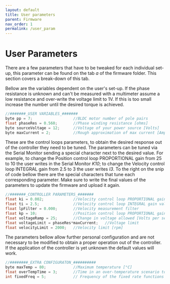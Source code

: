 ```yaml
---
layout: default
title: User parameters
parent: Firmware
nav_order: 1
permalink: /user_param
---
```


# User Parameters

There are a few parameters that have to be tweaked for each individual set-up, this parameter can be found on the tab *a* of the firmware folder. This section covers a break-down of this tab.

Bellow are the variables dependent on the user's set-up. If the phase resistance is unknown and can't be measured with a multimeter assume a low resistance and over-write the voltage limit to 1V. If this is too small increase the number until the desired torque is achieved.

```c++
//#######_USER VARIABLES_#######
byte pp = 7;                  //BLDC motor number of pole pairs
float phaseRes = 0.560;       //Phase winding resistance [ohms]
byte sourceVoltage = 12;      //Voltage of your power source [Volts]
byte maxCurrent = 2;          //Rough approximation of max current [Amps]
```

These are the control loops parameters, to obtain the desired response out of the controller they need to be tuned. The parameters can be tuned via the Serial Monitor sending a special character next to the desired value. For example, to change the Position control loop PROPORTIONAL gain from 25 to 10 the user writes in the Serial Monitor *K10*; to change the Velocity control loop INTEGRAL gain from 2.5 to 3 the user writes *I3*. To the right on the snip of code bellow there are the special characters that tune each corresponding parameter. Make sure to write the final values of the parameters to update the firmware and upload it again.

```c++
//#######_CONTROLLER PARAMETERS_#######
float ki = 0.002;             //Velocity control loop PROPORTIONAL gain value   - P_
float ti = 2.5;               //Velocity control loop INTEGRAL gain value       - I_
float lpFilter = 0.000;       //Velocity measurement filter                     - F_
float kp = 10;                //Position control loop PROPORTIONAL gain value   - K_
float voltageRamp = 25;       //Change in voltage allowed [Volts per sec]       - R_
float voltageLimit = phaseRes*maxCurrent;   //Voltage limit                     - L_
float velocityLimit = 2000;   //Velocity limit [rpm]                            - V_
```

The parameters bellow allow further personal configuration and are not necessary to be modified to obtain a proper operation out of the controller. If the application of the controller is yet unknown the default values will work.

```c++
//########_EXTRA CONFIGURATON_##########
byte maxTemp = 80;            //Maximum temperature [°C]
float overTempTime = 3;       //Time in an over-temperature scenario to disable the controller [seconds]
int fixedFreq = 5;            // Frequency of the fixed rate functions in loop [hertz]
```
